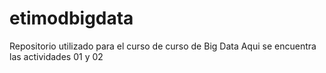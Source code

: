 # etimodbigdata
Repositorio utilizado para el curso de curso de Big Data
Aqui se encuentra las actividades 01 y 02
